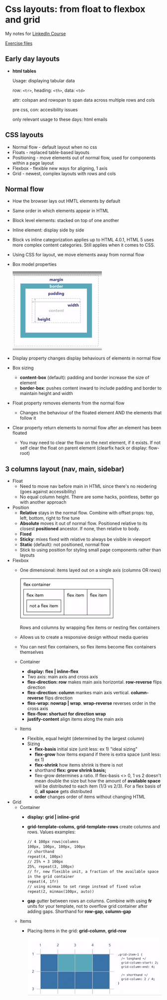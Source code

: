 # Css layouts: from float to flexbox and grid

My notes for [LinkedIn Course](https://www.linkedin.com/learning/css-layouts-from-float-to-flexbox-and-grid)

[Exercise files](https://github.com/christinatruong/css-layouts)

## Early day layouts

* **html tables**

  Usage: displaying tabular data

  row: `<tr>`, heading: `<th>`, data: `<td>`

  attr: colspan and rowspan to span data across multiple rows and cols

  pre css, con: accesibility issues

  only relevant usage to these days: html emails

## CSS layouts

* Normal flow - default layout when no css
* Floats - replaced table-based layouts
* Positioning - move elements out of normal flow, used for components within a page layout
* Flexbox - flexible new ways for aligning, 1 axis
* Grid - newest, complex layouts with rows and cols

## Normal flow

* How the browser lays out HMTL elements by default
* Same order in which elements appear in HTML
* Block level elements: stacked on top of one another
* Inline element: display side by side
* Block vs inline categorization applies up to HTML 4.0.1, HTML 5 uses more complex content categories. Still applies when it comes to CSS.
* Using CSS for layout, we move elements away from normal flow
* Box model properties

  ![Box properties](/images/box-properties-small.png)
* Display property changes display behaviours of elements in normal flow
* Box sizing
  * **content-box** (default): padding and border increase the size of element
  * **border-box**: pushes content inward to include padding and border to maintain height and width
* Float property removes elements from the normal flow
  * Changes the behaviour of the floated element AND the elements that follow it
* Clear property return elements to normal flow after an element has been floated
  * You may need to clear the flow on the next element, if it exists. If not self clear the float on parent element (clearfix hack or display: flow-root)

## 3 columns layout (nav, main, sidebar)
  * Float
    * Need to move nav before main in HTML since there's no reodering (goes against accessibility)
    * No equal column height. There are some hacks, pointless, better go with another approach
  * Position
    * **Relative** stays in the normal flow. Combine with offset props: top, left, bottom, right to fine tune
    * **Absolute** moves it out of normal flow. Positioned relative to its closest **positioned** ancestor. If none, then relative to body.
    * **Fixed**
    * **Sticky**: mixes fixed with relative to always be visible in viewport
    * **Static** (default): not positioned, normal flow
    * Stick to using position for styling small page components rather than layouts
  * Flexbox
    * One dimensional: items layed out on a single axis (columns OR rows)

      ![Flex container](/images/flex-small.png)

      Rows and columns by wrapping flex items or nesting flex containers
    * Allows us to create a responsive design without media queries
    * You can nest flex containers, so flex items become flex containers themselves
    * Container
      * **display: flex | inline-flex**
      * Two axis: main axis and cross axis
      * **flex-direction: row** makes main axis horizontal. **row-reverse** flips direction
      * **flex-direction: column** mankes main axis vertical. **column-reverse** flips direction
      * **flex-wrap: nowrap | wrap**. **wrap-reverse** reverses order in the cross axis
      * **flex-flow: shortuct for direction wrap**
      * **justify-content** align items along the main axis
    * Items
      * Flexible, equal height (determined by the largest column)
      * Sizing
        * **flex-basis** initial size (unit less: ex 1) "ideal sizing"
        * **flex-grow** how items expand if there is extra space (unit less: ex 1)
        * **flex-shrink** how items shrink is there is not
        * shorthand **flex: grow shrink basis;**
        * flex-grow determines a ratio. If flex-basis <> 0, 1 vs 2 doesn't mean double the size but how the amount of **available space** will be distributed to each item (1/3 vs 2/3). For a flex basis of 0, **all space** gets distributed
        * **order** changes order of items without changing HTML
  * Grid
    * Container
      * **display: grid | inline-grid**
      * **grid-template-colums**, **grid-template-rows** create columns and rows. Values examples:

            // 4 100px rows|columns
            100px, 100px, 100px, 100px
            // shorthand
            repeat(4, 100px)
            // 25% + 3 100px
            25%, repeat(3, 100px)
            // fr, new flexible unit, a fraction of the available space in the grid container
            repeat(4, 1fr)
            // using minmax to set range instead of fixed value
            repeat(2, minmax(100px, auto))
      * **gap** gutter between rows an columns. Combine with using **fr** units for your template, not to overflow grid container after adding gaps. Shorthand for **row-gap**, **column-gap**
    * Items
      * Placing items in the grid: **grid-column**, **grid-row**

        ![Placing grid items](/images/grid-items-positioning.png)
